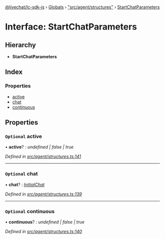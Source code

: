 [@livechat/lc-sdk-js](../README.md) › [Globals](../globals.md) › ["src/agent/structures"](../modules/_src_agent_structures_.md) › [StartChatParameters](_src_agent_structures_.startchatparameters.md)

# Interface: StartChatParameters

## Hierarchy

* **StartChatParameters**

## Index

### Properties

* [active](_src_agent_structures_.startchatparameters.md#optional-active)
* [chat](_src_agent_structures_.startchatparameters.md#optional-chat)
* [continuous](_src_agent_structures_.startchatparameters.md#optional-continuous)

## Properties

### `Optional` active

• **active**? : *undefined | false | true*

*Defined in [src/agent/structures.ts:141](https://github.com/livechat/lc-sdk-js/blob/228cb10/src/agent/structures.ts#L141)*

___

### `Optional` chat

• **chat**? : *[InitialChat](_src_objects_index_.initialchat.md)*

*Defined in [src/agent/structures.ts:139](https://github.com/livechat/lc-sdk-js/blob/228cb10/src/agent/structures.ts#L139)*

___

### `Optional` continuous

• **continuous**? : *undefined | false | true*

*Defined in [src/agent/structures.ts:140](https://github.com/livechat/lc-sdk-js/blob/228cb10/src/agent/structures.ts#L140)*
